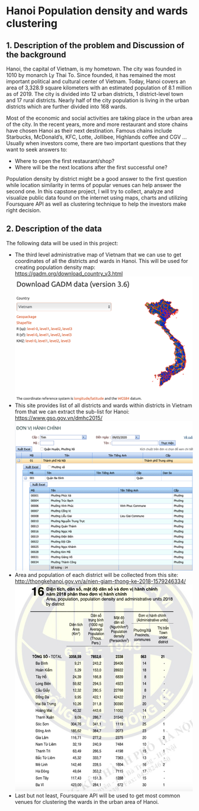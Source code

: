 # Hanoi Population density and wards clustering

## 1.	Description of the problem and Discussion of the background

Hanoi, the capital of Vietnam, is my hometown. The city was founded in 1010 by monarch Ly Thai To. Since founded, it has remained the most important political and cultural center of Vietnam. Today, Hanoi covers an area of 3,328.9 square kilometers with an estimated population of 8.1 million as of 2019. The city is divided into 12 urban districts, 1 district-level town and 17 rural districts. Nearly half of the city population is living in the urban districts which are further divided into 168 wards. 

Most of the economic and social activities are taking place in the urban area of the city. In the recent years, more and more restaurant and store chains have chosen Hanoi as their next destination. Famous chains include Starbucks, McDonald’s, KFC, Lotte, Jollibee, Highlands coffee and CGV … Usually when investors come, there are two important questions that they want to seek answers to: 
-	Where to open the first restaurant/shop?
-	Where will be the next locations after the first successful one?

Population density by district might be a good answer to the first question while location similarity in terms of popular venues can help answer the second one. In this capstone project, I will try to collect, analyze and visualize public data found on the internet using maps, charts and utilizing Foursquare API as well as clustering technique to help the investors make right decision. 

## 2.	Description of the data 

The following data will be used in this project: 
-	The third level administrative map of Vietnam that we can use to get coordinates of all the districts and wards in Hanoi. This will be used for creating population density map: https://gadm.org/download_country_v3.html
![Shapefile](https://github.com/neik83/Coursera_Capstone/blob/master/Images/Spatialdat.png)
-	This site provides list of all districts and wards within districts in Vietnam from that we can extract the sub-list for Hanoi: https://www.gso.gov.vn/dmhc2015/
![Administrative Units](https://github.com/neik83/Coursera_Capstone/blob/master/Images/AdmUnits.png)
-	Area and population of each district will be collected from this site:  
http://thongkehanoi.gov.vn/a/nien-giam-thong-ke-2018-1579246334/
![Area and Population](https://github.com/neik83/Coursera_Capstone/blob/master/Images/Stats.png)
-	Last but not least, Foursquare API will be used to get most common venues for clustering the wards in the urban area of Hanoi.
